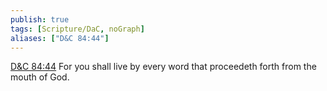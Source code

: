 ```yaml
---
publish: true
tags: [Scripture/DaC, noGraph]
aliases: ["D&C 84:44"]
---
```

[D&C 84:44](https://churchofjesuschrist.org/study/scriptures/dc-testament/dc/84?lang=eng&id=p44#p44) For you shall live by every word that proceedeth forth from the mouth of God.
